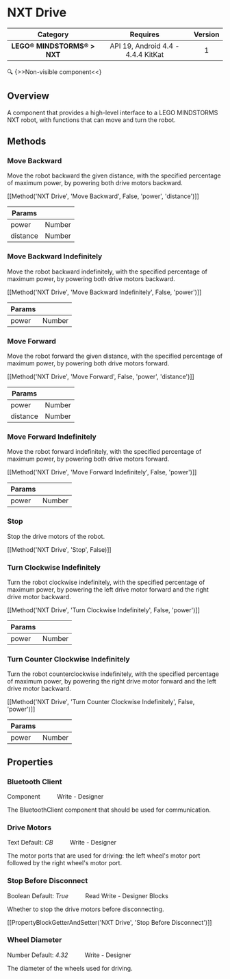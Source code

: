 # NXT Drive

| Category | Requires | Version |
|:--------:|:-------:|:--------:|
|**LEGO® MINDSTORMS® > NXT**|<span class="chip chip-any">API 19, Android 4.4 - 4.4.4 KitKat</span>|<span class="chip chip-number">1</span>|

:mag: {>>Non-visible component<<}

## Overview

A component that provides a high-level interface to a LEGO MINDSTORMS NXT robot, with functions that can move and turn the robot.

## Methods

### Move Backward

Move the robot backward the given distance, with the specified percentage of maximum power, by powering both drive motors backward.

[[Method('NXT Drive', 'Move Backward', False, 'power', 'distance')]]

| Params | []() |
|--------|------|
|power|<span class="chip chip-number">Number</span>|
|distance|<span class="chip chip-number">Number</span>|


### Move Backward Indefinitely

Move the robot backward indefinitely, with the specified percentage of maximum power, by powering both drive motors backward.

[[Method('NXT Drive', 'Move Backward Indefinitely', False, 'power')]]

| Params | []() |
|--------|------|
|power|<span class="chip chip-number">Number</span>|


### Move Forward

Move the robot forward the given distance, with the specified percentage of maximum power, by powering both drive motors forward.

[[Method('NXT Drive', 'Move Forward', False, 'power', 'distance')]]

| Params | []() |
|--------|------|
|power|<span class="chip chip-number">Number</span>|
|distance|<span class="chip chip-number">Number</span>|


### Move Forward Indefinitely

Move the robot forward indefinitely, with the specified percentage of maximum power, by powering both drive motors forward.

[[Method('NXT Drive', 'Move Forward Indefinitely', False, 'power')]]

| Params | []() |
|--------|------|
|power|<span class="chip chip-number">Number</span>|


### Stop

Stop the drive motors of the robot.

[[Method('NXT Drive', 'Stop', False)]]

### Turn Clockwise Indefinitely

Turn the robot clockwise indefinitely, with the specified percentage of maximum power, by powering the left drive motor forward and the right drive motor backward.

[[Method('NXT Drive', 'Turn Clockwise Indefinitely', False, 'power')]]

| Params | []() |
|--------|------|
|power|<span class="chip chip-number">Number</span>|


### Turn Counter Clockwise Indefinitely

Turn the robot counterclockwise indefinitely, with the specified percentage of maximum power, by powering the right drive motor forward and the left drive motor backward.

[[Method('NXT Drive', 'Turn Counter Clockwise Indefinitely', False, 'power')]]

| Params | []() |
|--------|------|
|power|<span class="chip chip-number">Number</span>|


## Properties

### Bluetooth Client

<span class="chip chip-component">Component</span>&nbsp;&nbsp;&nbsp;&nbsp;&nbsp;&nbsp;&nbsp;&nbsp;&nbsp;&nbsp;<span class="chip chip-rw">Write</span> - <span class="chip chip-bd">Designer</span> 

The BluetoothClient component that should be used for communication.

### Drive Motors

<span class="chip chip-text">Text</span> <span class="chip chip-text">Default: <i>CB</i></span>&nbsp;&nbsp;&nbsp;&nbsp;&nbsp;&nbsp;&nbsp;&nbsp;&nbsp;&nbsp;<span class="chip chip-rw">Write</span> - <span class="chip chip-bd">Designer</span> 

The motor ports that are used for driving: the left wheel's motor port followed by the right wheel's motor port.

### Stop Before Disconnect

<span class="chip chip-boolean">Boolean</span> <span class="chip chip-boolean">Default: <i>True</i></span>&nbsp;&nbsp;&nbsp;&nbsp;&nbsp;&nbsp;&nbsp;&nbsp;&nbsp;&nbsp;<span class="chip chip-rw">Read</span> <span class="chip chip-rw">Write</span> - <span class="chip chip-bd">Designer</span> <span class="chip chip-bd">Blocks</span> 

Whether to stop the drive motors before disconnecting.

[[PropertyBlockGetterAndSetter('NXT Drive', 'Stop Before Disconnect')]]

### Wheel Diameter

<span class="chip chip-number">Number</span> <span class="chip chip-number">Default: <i>4.32</i></span>&nbsp;&nbsp;&nbsp;&nbsp;&nbsp;&nbsp;&nbsp;&nbsp;&nbsp;&nbsp;<span class="chip chip-rw">Write</span> - <span class="chip chip-bd">Designer</span> 

The diameter of the wheels used for driving.